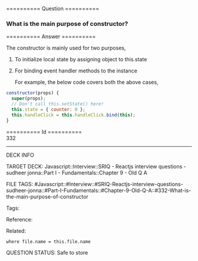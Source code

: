 ========== Question ==========  

### What is the main purpose of constructor?  

========== Answer ==========  

The constructor is mainly used for two purposes,

1.  To initialize local state by assigning object to this.state

2.  For binding event handler methods to the instance

    For example, the below code covers both the above cases,

```javascript
constructor(props) {
  super(props);
  // Don't call this.setState() here!
  this.state = { counter: 0 };
  this.handleClick = this.handleClick.bind(this);
}
```

========== Id ==========  
332

---

DECK INFO

TARGET DECK: Javascript::Interview::SRIQ - Reactjs interview questions - sudheer jonna::Part I - Fundamentals::Chapter 9 - Old Q A

FILE TAGS: #Javascript::#Interview::#SRIQ-Reactjs-interview-questions-sudheer-jonna::#Part-I-Fundamentals::#Chapter-9-Old-Q-A::#332-What-is-the-main-purpose-of-constructor

Tags:

Reference:

Related:

```dataview
where file.name = this.file.name
```
QUESTION STATUS: Safe to store
